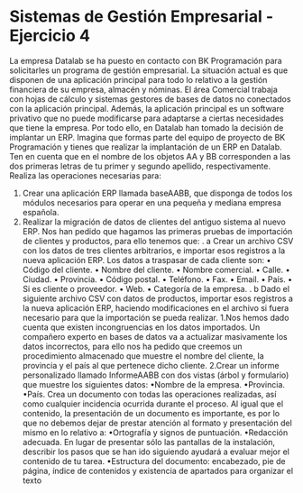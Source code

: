 # Sistemas de Gestión Empresarial - Ejercicio 4

La empresa Datalab se ha puesto en contacto con BK Programación para solicitarles un programa 
de gestión empresarial. La situación actual es que disponen de una aplicación principal para todo lo 
relativo a la gestión financiera de su empresa, almacén y nóminas. El área Comercial trabaja con 
hojas de cálculo y sistemas gestores de bases de datos no conectados con la aplicación principal. 
Además, la aplicación principal es un software privativo que no puede modificarse para adaptarse a 
ciertas necesidades que tiene la empresa. Por todo ello, en Datalab han tomado la decisión de 
implantar un ERP.
 Imagina que formas parte del equipo de proyecto de BK Programación y tienes que realizar la 
implantación de un ERP en Datalab.
 Ten en cuenta que en el nombre de los objetos AA y BB corresponden a las dos primeras letras de 
tu primer y segundo apellido, respectivamente.
 Realiza las operaciones necesarias para:
 1. Crear una aplicación ERP llamada baseAABB, que disponga de todos los módulos 
necesarios para operar en una pequeña y mediana empresa española.
 2. Realizar la migración de datos de clientes del antiguo sistema al nuevo ERP. Nos han 
pedido que hagamos las primeras pruebas de importación de clientes y productos, para ello 
tenemos que:
 .
 a Crear un archivo CSV con los datos de tres clientes arbitrarios, e importar esos 
registros a la nueva aplicación ERP. Los datos a traspasar de cada cliente son:
 • Código del cliente.
 • Nombre del cliente.
 • Nombre comercial.
 • Calle.
 • Ciudad.
 • Provincia.
 • Código postal.
 • Teléfono.
 • Fax.
 • Email.
 • País.
 • Si es cliente o proveedor.
 • Web.
 • Categoría de la empresa.
 .
 b Dado el siguiente archivo CSV con datos de productos, importar esos registros a la 
nueva aplicación ERP, haciendo modificaciones en el archivo si fuera necesario para 
que la importación se pueda realizar.
 1.Nos hemos dado cuenta que existen incongruencias en los datos importados. Un 
compañero experto en bases de datos va a actualizar masivamente los datos incorrectos, 
para ello nos ha pedido que creemos un procedimiento almacenado que muestre el 
nombre del cliente, la provincia y el país al que pertenece dicho cliente.
 2.Crear un informe personalizado llamado InformeAABB con dos vistas (árbol y 
formulario) que muestre los siguientes datos:
 •Nombre de la empresa.
 •Provincia.
 •País.
 Crea un documento con todas las operaciones realizadas, así como cualquier incidencia ocurrida 
durante el proceso. Al igual que el contenido, la presentación de un documento es importante, 
es por lo que no debemos dejar de prestar atención al formato y presentación del mismo en lo 
relativo a:
 •Ortografía y signos de puntuación.
 •Redacción adecuada. En lugar de presentar sólo las pantallas de la instalación, describir 
los pasos que se han ido siguiendo ayudará a evaluar mejor el contenido de tu tarea.
 •Estructura del documento: encabezado, pie de página, índice de contenidos y existencia 
de apartados para organizar el texto